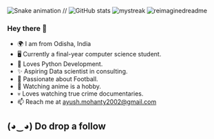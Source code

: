 ![Snake animation](https://github.com/AYUSHMOHANTY10/github-readme/blob/output/github-contribution-snake.svg)
// ![GitHub stats](https://github-readme-stats.vercel.app/api?username=AYUSHMOHANTY10&count_private=true&show_icons=true&hide=issues,contribs)
<img src="https://github-readme-streak-stats.herokuapp.com/?user=AYUSHMOHANTY10&theme=tokyonight" alt="mystreak"/>
<img src="https://myreadme.vercel.app/api/embed/AYUSHMOHANTY10?panels=userstatistics,toprepositories,toplanguages,commitgraph" alt="reimaginedreadme" />


### Hey there 👋 

- 🌍 I am from Odisha, India
- 🖥️ Currently a final-year computer science student.
- 🖤 Loves Python Development.
- ✨ Aspiring Data scientist in consulting.
- 🧠 Passionate about Football.
- 👒 Watching anime is a hobby.
- 💀 Loves watching true crime documentaries.
- 📫 Reach me at ayush.mohanty2002@gmail.com

## (◕‿◕) Do drop a follow
